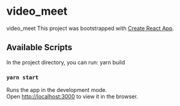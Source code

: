 # video_meet
video_meet
This project was bootstrapped with [Create React App](https://github.com/facebook/create-react-app).

## Available Scripts

In the project directory, you can run:
yarn build
### `yarn start`
     
Runs the app in the development mode.\
Open [http://localhost:3000](http://localhost:3000) to view it in the browser.
